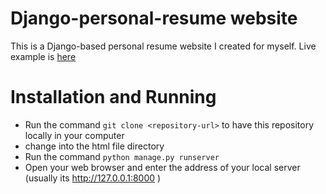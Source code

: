 # Django-personal-resume website

This is a Django-based personal  resume website I created for myself.
Live example is [here](https://akashresume.herokuapp.com/)

# Installation and Running

* Run the command `git clone <repository-url>` to have this repository locally in your computer
* change into the html file directory
* Run the command `python manage.py runserver`
* Open your web browser and enter the address of your local server (usually its http://127.0.0.1:8000 )
